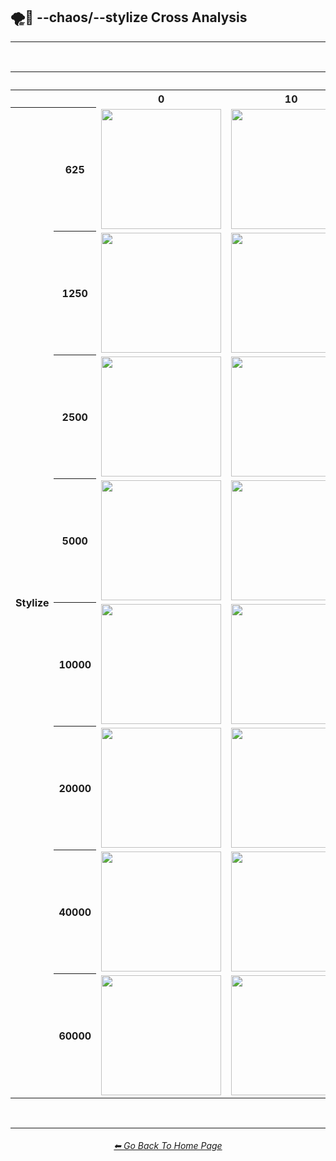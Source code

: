 <h2>🌪🎇 --chaos/--stylize Cross Analysis</h2>

<hr><!--------------->

<br>

<div align="center">

<table>
    <tr align=center valign=middle>
        <th></th><th></th>
        <th colspan="6">Chaos</th>
    </tr>
    <tr align=center valign=middle>
        <th></th><th></th>
        <th>0</th>
        <th>10</th>
        <th>25</th>
        <th>50</th>
        <th>75</th>
        <th>100</th>
    </tr>
    <tr align=center valign=middle>
        <th rowspan="8">Stylize</th>
        <th>625</th>
        <td><img src="https://github.com/willwulfken/MidJourney-Styles-and-Keywords-Reference/blob/main/Images/MJ_V3/Comparison_Page_Images/Chaos_Stylize_Cross_Analysis/chaos_0/sphere_stylize_625.png?raw=true" width="192" /></td>
        <td><img src="https://github.com/willwulfken/MidJourney-Styles-and-Keywords-Reference/blob/main/Images/MJ_V3/Comparison_Page_Images/Chaos_Stylize_Cross_Analysis/chaos_10/sphere_stylize_625.png?raw=true" width="192" /></td>
        <td><img src="https://github.com/willwulfken/MidJourney-Styles-and-Keywords-Reference/blob/main/Images/MJ_V3/Comparison_Page_Images/Chaos_Stylize_Cross_Analysis/chaos_25/sphere_stylize_625.png?raw=true" width="192" /></td>
        <td><img src="https://github.com/willwulfken/MidJourney-Styles-and-Keywords-Reference/blob/main/Images/MJ_V3/Comparison_Page_Images/Chaos_Stylize_Cross_Analysis/chaos_50/sphere_stylize_625.png?raw=true" width="192" /></td>
        <td><img src="https://github.com/willwulfken/MidJourney-Styles-and-Keywords-Reference/blob/main/Images/MJ_V3/Comparison_Page_Images/Chaos_Stylize_Cross_Analysis/chaos_75/sphere_stylize_625.png?raw=true" width="192" /></td>
        <td><img src="https://github.com/willwulfken/MidJourney-Styles-and-Keywords-Reference/blob/main/Images/MJ_V3/Comparison_Page_Images/Chaos_Stylize_Cross_Analysis/chaos_100/sphere_stylize_625.png?raw=true" width="192" /></td>
    </tr>
    <tr align=center valign=middle>
        <th>1250</th>
        <td><img src="https://github.com/willwulfken/MidJourney-Styles-and-Keywords-Reference/blob/main/Images/MJ_V3/Comparison_Page_Images/Chaos_Stylize_Cross_Analysis/chaos_0/sphere_stylize_1250.png?raw=true" width="192" /></td>
        <td><img src="https://github.com/willwulfken/MidJourney-Styles-and-Keywords-Reference/blob/main/Images/MJ_V3/Comparison_Page_Images/Chaos_Stylize_Cross_Analysis/chaos_10/sphere_stylize_1250.png?raw=true" width="192" /></td>
        <td><img src="https://github.com/willwulfken/MidJourney-Styles-and-Keywords-Reference/blob/main/Images/MJ_V3/Comparison_Page_Images/Chaos_Stylize_Cross_Analysis/chaos_25/sphere_stylize_1250.png?raw=true" width="192" /></td>
        <td><img src="https://github.com/willwulfken/MidJourney-Styles-and-Keywords-Reference/blob/main/Images/MJ_V3/Comparison_Page_Images/Chaos_Stylize_Cross_Analysis/chaos_50/sphere_stylize_1250.png?raw=true" width="192" /></td>
        <td><img src="https://github.com/willwulfken/MidJourney-Styles-and-Keywords-Reference/blob/main/Images/MJ_V3/Comparison_Page_Images/Chaos_Stylize_Cross_Analysis/chaos_75/sphere_stylize_1250.png?raw=true" width="192" /></td>
        <td><img src="https://github.com/willwulfken/MidJourney-Styles-and-Keywords-Reference/blob/main/Images/MJ_V3/Comparison_Page_Images/Chaos_Stylize_Cross_Analysis/chaos_100/sphere_stylize_1250.png?raw=true" width="192" /></td>
    </tr>
    <tr align=center valign=middle>
        <th>2500</th>
        <td><img src="https://github.com/willwulfken/MidJourney-Styles-and-Keywords-Reference/blob/main/Images/MJ_V3/Comparison_Page_Images/Chaos_Stylize_Cross_Analysis/chaos_0/sphere_stylize_2500.png?raw=true" width="192" /></td>
        <td><img src="https://github.com/willwulfken/MidJourney-Styles-and-Keywords-Reference/blob/main/Images/MJ_V3/Comparison_Page_Images/Chaos_Stylize_Cross_Analysis/chaos_10/sphere_stylize_2500.png?raw=true" width="192" /></td>
        <td><img src="https://github.com/willwulfken/MidJourney-Styles-and-Keywords-Reference/blob/main/Images/MJ_V3/Comparison_Page_Images/Chaos_Stylize_Cross_Analysis/chaos_25/sphere_stylize_2500.png?raw=true" width="192" /></td>
        <td><img src="https://github.com/willwulfken/MidJourney-Styles-and-Keywords-Reference/blob/main/Images/MJ_V3/Comparison_Page_Images/Chaos_Stylize_Cross_Analysis/chaos_50/sphere_stylize_2500.png?raw=true" width="192" /></td>
        <td><img src="https://github.com/willwulfken/MidJourney-Styles-and-Keywords-Reference/blob/main/Images/MJ_V3/Comparison_Page_Images/Chaos_Stylize_Cross_Analysis/chaos_75/sphere_stylize_2500.png?raw=true" width="192" /></td>
        <td><img src="https://github.com/willwulfken/MidJourney-Styles-and-Keywords-Reference/blob/main/Images/MJ_V3/Comparison_Page_Images/Chaos_Stylize_Cross_Analysis/chaos_100/sphere_stylize_2500.png?raw=true" width="192" /></td>
    </tr>
    <tr align=center valign=middle>
        <th>5000</th>
        <td><img src="https://github.com/willwulfken/MidJourney-Styles-and-Keywords-Reference/blob/main/Images/MJ_V3/Comparison_Page_Images/Chaos_Stylize_Cross_Analysis/chaos_0/sphere_stylize_5000.png?raw=true" width="192" /></td>
        <td><img src="https://github.com/willwulfken/MidJourney-Styles-and-Keywords-Reference/blob/main/Images/MJ_V3/Comparison_Page_Images/Chaos_Stylize_Cross_Analysis/chaos_10/sphere_stylize_5000.png?raw=true" width="192" /></td>
        <td><img src="https://github.com/willwulfken/MidJourney-Styles-and-Keywords-Reference/blob/main/Images/MJ_V3/Comparison_Page_Images/Chaos_Stylize_Cross_Analysis/chaos_25/sphere_stylize_5000.png?raw=true" width="192" /></td>
        <td><img src="https://github.com/willwulfken/MidJourney-Styles-and-Keywords-Reference/blob/main/Images/MJ_V3/Comparison_Page_Images/Chaos_Stylize_Cross_Analysis/chaos_50/sphere_stylize_5000.png?raw=true" width="192" /></td>
        <td><img src="https://github.com/willwulfken/MidJourney-Styles-and-Keywords-Reference/blob/main/Images/MJ_V3/Comparison_Page_Images/Chaos_Stylize_Cross_Analysis/chaos_75/sphere_stylize_5000.png?raw=true" width="192" /></td>
        <td><img src="https://github.com/willwulfken/MidJourney-Styles-and-Keywords-Reference/blob/main/Images/MJ_V3/Comparison_Page_Images/Chaos_Stylize_Cross_Analysis/chaos_100/sphere_stylize_5000.png?raw=true" width="192" /></td>
    </tr>
    <tr align=center valign=middle>
        <th>10000</th>
        <td><img src="https://github.com/willwulfken/MidJourney-Styles-and-Keywords-Reference/blob/main/Images/MJ_V3/Comparison_Page_Images/Chaos_Stylize_Cross_Analysis/chaos_0/sphere_stylize_10000.png?raw=true" width="192" /></td>
        <td><img src="https://github.com/willwulfken/MidJourney-Styles-and-Keywords-Reference/blob/main/Images/MJ_V3/Comparison_Page_Images/Chaos_Stylize_Cross_Analysis/chaos_10/sphere_stylize_10000.png?raw=true" width="192" /></td>
        <td><img src="https://github.com/willwulfken/MidJourney-Styles-and-Keywords-Reference/blob/main/Images/MJ_V3/Comparison_Page_Images/Chaos_Stylize_Cross_Analysis/chaos_25/sphere_stylize_10000.png?raw=true" width="192" /></td>
        <td><img src="https://github.com/willwulfken/MidJourney-Styles-and-Keywords-Reference/blob/main/Images/MJ_V3/Comparison_Page_Images/Chaos_Stylize_Cross_Analysis/chaos_50/sphere_stylize_10000.png?raw=true" width="192" /></td>
        <td><img src="https://github.com/willwulfken/MidJourney-Styles-and-Keywords-Reference/blob/main/Images/MJ_V3/Comparison_Page_Images/Chaos_Stylize_Cross_Analysis/chaos_75/sphere_stylize_10000.png?raw=true" width="192" /></td>
        <td><img src="https://github.com/willwulfken/MidJourney-Styles-and-Keywords-Reference/blob/main/Images/MJ_V3/Comparison_Page_Images/Chaos_Stylize_Cross_Analysis/chaos_100/sphere_stylize_10000.png?raw=true" width="192" /></td>
    </tr>
    <tr align=center valign=middle>
        <th>20000</th>
        <td><img src="https://github.com/willwulfken/MidJourney-Styles-and-Keywords-Reference/blob/main/Images/MJ_V3/Comparison_Page_Images/Chaos_Stylize_Cross_Analysis/chaos_0/sphere_stylize_20000.png?raw=true" width="192" /></td>
        <td><img src="https://github.com/willwulfken/MidJourney-Styles-and-Keywords-Reference/blob/main/Images/MJ_V3/Comparison_Page_Images/Chaos_Stylize_Cross_Analysis/chaos_10/sphere_stylize_20000.png?raw=true" width="192" /></td>
        <td><img src="https://github.com/willwulfken/MidJourney-Styles-and-Keywords-Reference/blob/main/Images/MJ_V3/Comparison_Page_Images/Chaos_Stylize_Cross_Analysis/chaos_25/sphere_stylize_20000.png?raw=true" width="192" /></td>
        <td><img src="https://github.com/willwulfken/MidJourney-Styles-and-Keywords-Reference/blob/main/Images/MJ_V3/Comparison_Page_Images/Chaos_Stylize_Cross_Analysis/chaos_50/sphere_stylize_20000.png?raw=true" width="192" /></td>
        <td><img src="https://github.com/willwulfken/MidJourney-Styles-and-Keywords-Reference/blob/main/Images/MJ_V3/Comparison_Page_Images/Chaos_Stylize_Cross_Analysis/chaos_75/sphere_stylize_20000.png?raw=true" width="192" /></td>
        <td><img src="https://github.com/willwulfken/MidJourney-Styles-and-Keywords-Reference/blob/main/Images/MJ_V3/Comparison_Page_Images/Chaos_Stylize_Cross_Analysis/chaos_100/sphere_stylize_20000.png?raw=true" width="192" /></td>
    </tr>
    <tr align=center valign=middle>
        <th>40000</th>
        <td><img src="https://github.com/willwulfken/MidJourney-Styles-and-Keywords-Reference/blob/main/Images/MJ_V3/Comparison_Page_Images/Chaos_Stylize_Cross_Analysis/chaos_0/sphere_stylize_40000.png?raw=true" width="192" /></td>
        <td><img src="https://github.com/willwulfken/MidJourney-Styles-and-Keywords-Reference/blob/main/Images/MJ_V3/Comparison_Page_Images/Chaos_Stylize_Cross_Analysis/chaos_10/sphere_stylize_40000.png?raw=true" width="192" /></td>
        <td><img src="https://github.com/willwulfken/MidJourney-Styles-and-Keywords-Reference/blob/main/Images/MJ_V3/Comparison_Page_Images/Chaos_Stylize_Cross_Analysis/chaos_25/sphere_stylize_40000.png?raw=true" width="192" /></td>
        <td><img src="https://github.com/willwulfken/MidJourney-Styles-and-Keywords-Reference/blob/main/Images/MJ_V3/Comparison_Page_Images/Chaos_Stylize_Cross_Analysis/chaos_50/sphere_stylize_40000.png?raw=true" width="192" /></td>
        <td><img src="https://github.com/willwulfken/MidJourney-Styles-and-Keywords-Reference/blob/main/Images/MJ_V3/Comparison_Page_Images/Chaos_Stylize_Cross_Analysis/chaos_75/sphere_stylize_40000.png?raw=true" width="192" /></td>
        <td><img src="https://github.com/willwulfken/MidJourney-Styles-and-Keywords-Reference/blob/main/Images/MJ_V3/Comparison_Page_Images/Chaos_Stylize_Cross_Analysis/chaos_100/sphere_stylize_40000.png?raw=true" width="192" /></td>
    </tr>
    <tr align=center valign=middle>
        <th>60000</th>
        <td><img src="https://github.com/willwulfken/MidJourney-Styles-and-Keywords-Reference/blob/main/Images/MJ_V3/Comparison_Page_Images/Chaos_Stylize_Cross_Analysis/chaos_0/sphere_stylize_60000.png?raw=true" width="192" /></td>
        <td><img src="https://github.com/willwulfken/MidJourney-Styles-and-Keywords-Reference/blob/main/Images/MJ_V3/Comparison_Page_Images/Chaos_Stylize_Cross_Analysis/chaos_10/sphere_stylize_60000.png?raw=true" width="192" /></td>
        <td><img src="https://github.com/willwulfken/MidJourney-Styles-and-Keywords-Reference/blob/main/Images/MJ_V3/Comparison_Page_Images/Chaos_Stylize_Cross_Analysis/chaos_25/sphere_stylize_60000.png?raw=true" width="192" /></td>
        <td><img src="https://github.com/willwulfken/MidJourney-Styles-and-Keywords-Reference/blob/main/Images/MJ_V3/Comparison_Page_Images/Chaos_Stylize_Cross_Analysis/chaos_50/sphere_stylize_60000.png?raw=true" width="192" /></td>
        <td><img src="https://github.com/willwulfken/MidJourney-Styles-and-Keywords-Reference/blob/main/Images/MJ_V3/Comparison_Page_Images/Chaos_Stylize_Cross_Analysis/chaos_75/sphere_stylize_60000.png?raw=true" width="192" /></td>
        <td><img src="https://github.com/willwulfken/MidJourney-Styles-and-Keywords-Reference/blob/main/Images/MJ_V3/Comparison_Page_Images/Chaos_Stylize_Cross_Analysis/chaos_100/sphere_stylize_60000.png?raw=true" width="192" /></td>
    </tr>
</table>

</div>

<br>

<hr><!--------------->
<div align="center">
<h6><a href="https://github.com/willwulfken/MidJourney-Styles-and-Keywords-Reference/blob/main/README.md">⬅ Go Back To Home Page</a></h6>
</div>